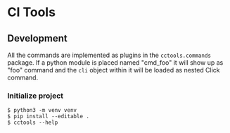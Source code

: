# CI Tools

## Development

All the commands are implemented as plugins in the `cctools.commands`
package.  If a python module is placed named "cmd_foo" it will show up as
"foo" command and the `cli` object within it will be loaded as nested
Click command.

### Initialize project

    $ python3 -m venv venv
    $ pip install --editable .
    $ cctools --help
